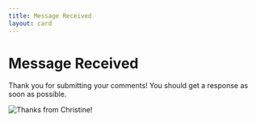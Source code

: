 ```yaml
---
title: Message Received
layout: card
---
```

<div class="text-center" markdown="1">

# Message Received 

Thank you for submitting your comments! You should get a response as soon as possible.

<div>
    <img alt="Thanks from Christine!" src="{{site.baseurl}}{% link images/profile_pic_oval_370.png %}" />
</div>

</div>